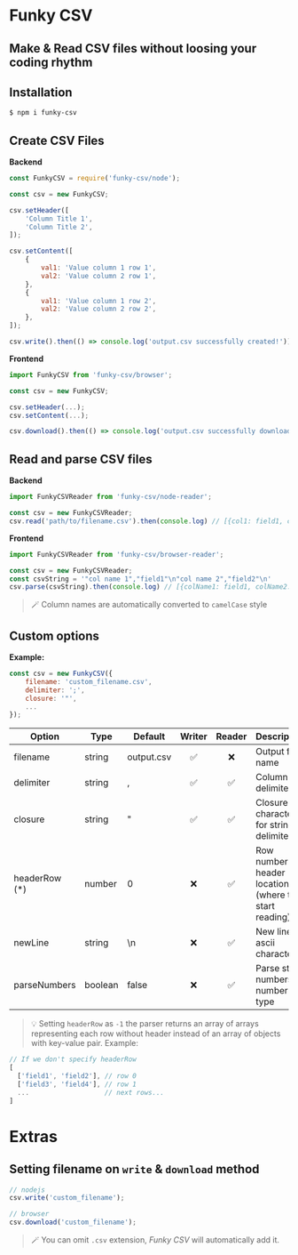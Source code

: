 # Funky CSV
## Make & Read CSV files without loosing your coding rhythm

## Installation
```bash
$ npm i funky-csv
```

## Create CSV Files
**Backend**
```javascript
const FunkyCSV = require('funky-csv/node');

const csv = new FunkyCSV;

csv.setHeader([
    'Column Title 1',
    'Column Title 2',
]);

csv.setContent([
    {
        val1: 'Value column 1 row 1',
        val2: 'Value column 2 row 1',
    },
    {
        val1: 'Value column 1 row 2',
        val2: 'Value column 2 row 2',
    },
]);

csv.write().then(() => console.log('output.csv successfully created!'));
```

**Frontend**
```javascript
import FunkyCSV from 'funky-csv/browser';

const csv = new FunkyCSV;

csv.setHeader(...);
csv.setContent(...);

csv.download().then(() => console.log('output.csv successfully downloaded!'));
```

## Read and parse CSV files
**Backend**
```javascript
import FunkyCSVReader from 'funky-csv/node-reader';

const csv = new FunkyCSVReader;
csv.read('path/to/filename.csv').then(console.log) // [{col1: field1, col2: field2}]
```

**Frontend**
```javascript
import FunkyCSVReader from 'funky-csv/browser-reader';

const csv = new FunkyCSVReader;
const csvString = '"col name 1","field1"\n"col name 2","field2"\n'
csv.parse(csvString).then(console.log) // [{colName1: field1, colName2: field2}]
```
> 🪄  Column names are automatically converted to `camelCase` style

## Custom options
**Example:**
```javascript
const csv = new FunkyCSV({
    filename: 'custom_filename.csv',
    delimiter: ';',
    closure: '"',
    ...
});
```

| Option                   | Type      | Default     | Writer     | Reader    | Description                                 |
|--------------------------|-----------|-------------|:----------:|:---------:|---------------------------------------------|
| filename                 | string    | output.csv  | ✅         | ❌         | Output file name                            |
| delimiter                | string    | ,           | ✅         | ✅         | Column delimiter                            |
| closure                  | string    | "           | ✅         | ✅         | Closure character for string delimiter      |
| headerRow (*)            | number    | 0           | ❌         | ✅         | Row number of header location (where to start reading)   |
| newLine                  | string    | \n          | ❌         | ✅         | New line ascii character                    |
| parseNumbers             | boolean   | false       | ❌         | ✅         | Parse string numbers to number type         |

> 💡 Setting `headerRow` as `-1` the parser returns an array of arrays representing each row without header instead of an array of objects with key-value pair. Example:
```javascript
// If we don't specify headerRow
[
  ['field1', 'field2'], // row 0
  ['field3', 'field4'], // row 1
  ...                   // next rows...
]
```

# Extras
## Setting filename on `write` & `download` method

```javascript
// nodejs
csv.write('custom_filename');

// browser
csv.download('custom_filename');
```
> 🪄 You can omit `.csv` extension, *Funky CSV* will automatically add it.